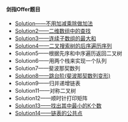 #### 剑指Offer题目
- [Solution——不用加减乘除做加法](http://blog.csdn.net/qq_25673113/article/details/55827677)
- [Solution2——二维数组中的查找](http://blog.csdn.net/qq_25673113/article/details/56668031)
- [Solution3——连续子数组的最大和](http://blog.csdn.net/qq_25673113/article/details/56010250)
- [Solution4——二叉搜索树的后序遍历序列](http://blog.csdn.net/qq_25673113/article/details/56010250)
- Solution5——根据先序和中序遍历返回二叉树
- Solution6——用两个栈来实现一个队列
- Solution7——斐波那契数列
- [Solution8——跳台阶(斐波那契数列变形)](http://blog.csdn.net/qq_25673113/article/details/56840216)
- Solution9——归并递增链表
- Solution11——对称二叉树
- Solution12——顺时针打印矩阵
- [Solution13——找出其中最小的K个数](http://blog.csdn.net/qq_25673113/article/details/60150580)
- [Solution14——链表的公共点](http://blog.csdn.net/qq_25673113/article/details/60151112)